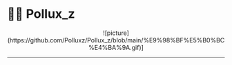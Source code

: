 # 🧑‍💻 Pollux_z

<div align="center">
![picture](https://github.com/Polluxz/Pollux_z/blob/main/%E9%98%BF%E5%B0%BC%E4%BA%9A.gif)]

---
